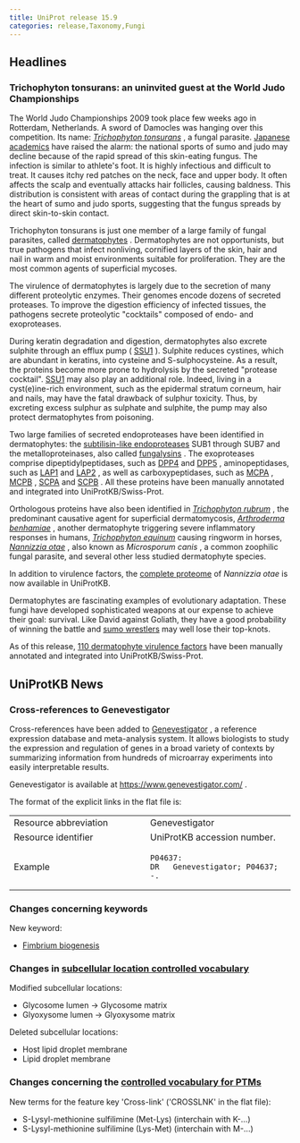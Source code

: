 ```yaml
---
title: UniProt release 15.9
categories: release,Taxonomy,Fungi
---
```


## Headlines

### Trichophyton tonsurans: an uninvited guest at the World Judo Championships

The World Judo Championships 2009 took place few weeks ago in Rotterdam, Netherlands. A sword of Damocles was hanging over this competition. Its name: [*Trichophyton tonsurans*](http://www.uniprot.org/taxonomy/34387) , a fungal parasite. [Japanese academics](http://www.ncbi.nlm.nih.gov/pubmed/16546582,18689970?report=DocSum) have raised the alarm: the national sports of sumo and judo may decline because of the rapid spread of this skin-eating fungus. The infection is similar to athlete's foot. It is highly infectious and difficult to treat. It causes itchy red patches on the neck, face and upper body. It often affects the scalp and eventually attacks hair follicles, causing baldness. This distribution is consistent with areas of contact during the grappling that is at the heart of sumo and judo sports, suggesting that the fungus spreads by direct skin-to-skin contact.

Trichophyton tonsurans is just one member of a large family of fungal parasites, called [dermatophytes](http://en.wikipedia.org/wiki/Dermatophyte) . Dermatophytes are not opportunists, but true pathogens that infect nonliving, cornified layers of the skin, hair and nail in warm and moist environments suitable for proliferation. They are the most common agents of superficial mycoses.

The virulence of dermatophytes is largely due to the secretion of many different proteolytic enzymes. Their genomes encode dozens of secreted proteases. To improve the digestion efficiency of infected tissues, the pathogens secrete proteolytic "cocktails" composed of endo- and exoproteases.

During keratin degradation and digestion, dermatophytes also excrete sulphite through an efflux pump ( [SSU1](http://www.uniprot.org/uniprot/?query=taxonomy:Arthrodermataceae+AND+gene:SSU1) ). Sulphite reduces cystines, which are abundant in keratins, into cysteine and S-sulphocysteine. As a result, the proteins become more prone to hydrolysis by the secreted "protease cocktail". [SSU1](http://www.uniprot.org/uniprot/?query=taxonomy:Arthrodermataceae+AND+gene:SSU1) may also play an additional role. Indeed, living in a cyst(e)ine-rich environment, such as the epidermal stratum corneum, hair and nails, may have the fatal drawback of sulphur toxicity. Thus, by excreting excess sulphur as sulphate and sulphite, the pump may also protect dermatophytes from poisoning.

Two large families of secreted endoproteases have been identified in dermatophytes: the [subtilisin-like endoproteases](http://www.uniprot.org/uniprot/?query=taxonomy:arthrodermataceae+AND+name:subtilisin+like+protease+AND+reviewed:yes) SUB1 through SUB7 and the metalloproteinases, also called [fungalysins](http://www.uniprot.org/uniprot/?query=name:fungalysin+AND+reviewed:yes) . The exoproteases comprise dipeptidylpeptidases, such as [DPP4](http://www.uniprot.org/uniprot/?query=taxonomy:arthrodermataceae+AND+gene:DPP4+AND+reviewed:yes) and [DPP5](http://www.uniprot.org/uniprot/?query=taxonomy:arthrodermataceae+AND+(gene%3Adpp5+OR+gene%3Adppv)+AND+reviewed:yes) , aminopeptidases, such as [LAP1](http://www.uniprot.org/uniprot/?query=taxonomy:arthrodermataceae+AND+gene:LAP1+AND+reviewed:yes) and [LAP2](http://www.uniprot.org/uniprot/?query=taxonomy:arthrodermataceae+AND+gene:LAP2+AND+reviewed:yes) , as well as carboxypeptidases, such as [MCPA](http://www.uniprot.org/uniprot/?query=taxonomy:arthrodermataceae+AND+gene:MCPA+AND+reviewed:yes) , [MCPB](http://www.uniprot.org/uniprot/?query=taxonomy:arthrodermataceae+AND+gene:MCPB+AND+reviewed:yes) , [SCPA](http://www.uniprot.org/uniprot/?query=taxonomy:arthrodermataceae+AND+gene:SCPA+AND+reviewed:yes) and [SCPB](http://www.uniprot.org/uniprot/?query=taxonomy:arthrodermataceae+AND+gene:SCPB+AND+reviewed:yes) . All these proteins have been manually annotated and integrated into UniProtKB/Swiss-Prot.

Orthologous proteins have also been identified in [*Trichophyton rubrum*](http://www.uniprot.org/taxonomy/5551) , the predominant causative agent for superficial dermatomycosis, [*Arthroderma benhamiae*](http://www.uniprot.org/taxonomy/63400) , another dermatophyte triggering severe inflammatory responses in humans, [*Trichophyton equinum*](http://www.uniprot.org/taxonomy/63418) causing ringworm in horses, [*Nannizzia otae*](http://www.uniprot.org/taxonomy/554155) , also known as *Microsporum canis* , a common zoophilic fungal parasite, and several other less studied dermatophyte species.

In addition to virulence factors, the [complete proteome](http://www.uniprot.org/uniprot/?query=organism:Nannizzia+otae+(strain+CBS+113480)) of *Nannizzia otae* is now available in UniProtKB.

Dermatophytes are fascinating examples of evolutionary adaptation. These fungi have developed sophisticated weapons at our expense to achieve their goal: survival. Like David against Goliath, they have a good probability of winning the battle and [sumo wrestlers](http://einsteinsyndrome.files.wordpress.com/2009/04/sumo_mismatch.jpg) may well lose their top-knots.

As of this release, [110 dermatophyte virulence factors](http://www.uniprot.org/uniprot/?query=taxonomy:arthrodermataceae+AND+reviewed:yes+AND+keyword:Virulence) have been manually annotated and integrated into UniProtKB/Swiss-Prot.

## UniProtKB News

### Cross-references to Genevestigator

Cross-references have been added to [Genevestigator](https://www.genevestigator.com/) , a reference expression database and meta-analysis system. It allows biologists to study the expression and regulation of genes in a broad variety of contexts by summarizing information from hundreds of microarray experiments into easily interpretable results.

Genevestigator is available at <https://www.genevestigator.com/> .

The format of the explicit links in the flat file is:

<table><colgroup><col style="width: 48%" /><col style="width: 51%" /></colgroup><tbody><tr class="odd"><td>Resource abbreviation</td><td>Genevestigator</td></tr><tr class="even"><td>Resource identifier</td><td>UniProtKB accession number.</td></tr><tr class="odd"><td>Example</td><td><pre><code>P04637:
DR   Genevestigator; P04637; -.</code></pre></td></tr></tbody></table>

### Changes concerning keywords

New keyword:

-   [Fimbrium biogenesis](http://www.uniprot.org/keywords/KW-1029)

### Changes in [subcellular location controlled vocabulary](http://www.uniprot.org/docs/subcell)

Modified subcellular locations:

-   Glycosome lumen -&gt; Glycosome matrix
-   Glyoxysome lumen -&gt; Glyoxysome matrix

Deleted subcellular locations:

-   Host lipid droplet membrane
-   Lipid droplet membrane

### Changes concerning the [controlled vocabulary for PTMs](http://www.uniprot.org/docs/ptmlist)

New terms for the feature key 'Cross-link' ('CROSSLNK' in the flat file):

-   S-Lysyl-methionine sulfilimine (Met-Lys) (interchain with K-...)
-   S-Lysyl-methionine sulfilimine (Lys-Met) (interchain with M-...)
